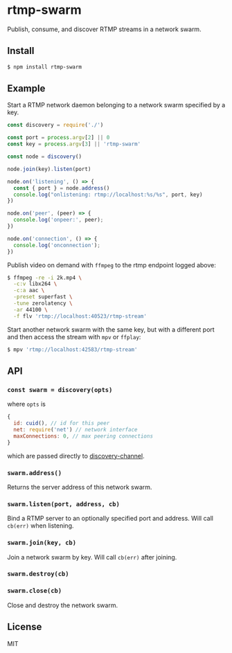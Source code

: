 rtmp-swarm
==========

Publish, consume, and discover RTMP streams in a network swarm.

## Install

```sh
$ npm install rtmp-swarm
```

## Example

Start a RTMP network daemon belonging to a network swarm specified
by a key.

```js
const discovery = require('./')

const port = process.argv[2] || 0
const key = process.argv[3] || 'rtmp-swarm'

const node = discovery()

node.join(key).listen(port)

node.on('listening', () => {
  const { port } = node.address()
  console.log("onlistening: rtmp://localhost:%s/%s", port, key)
})

node.on('peer', (peer) => {
  console.log('onpeer:', peer);
})

node.on('connection', () => {
  console.log('onconnection');
})
```

Publish video on demand with `ffmpeg` to the rtmp endpoint logged above:

```sh
$ ffmpeg -re -i 2k.mp4 \
  -c:v libx264 \
  -c:a aac \
  -preset superfast \
  -tune zerolatency \
  -ar 44100 \
  -f flv 'rtmp://localhost:40523/rtmp-stream'
```

Start another network swarm with the same key, but with a different
port and then access the stream with `mpv` or `ffplay`:

```sh
$ mpv 'rtmp://localhost:42583/rtmp-stream'
```

## API

### `const swarm = discovery(opts)`

where `opts` is

```js
{
  id: cuid(), // id for this peer
  net: require('net') // network interface
  maxConnections: 0, // max peering connections
}
```

which are passed directly to
[discovery-channel](https://github.com/maxogden/discovery-channel).

### `swarm.address()`

Returns the server address of this network swarm.

### `swarm.listen(port, address, cb)`

Bind a RTMP server to an optionally specified port and address. Will
call `cb(err)` when listening.

### `swarm.join(key, cb)`

Join a network swarm by key. Will call `cb(err)` after joining.

### `swarm.destroy(cb)`
### `swarm.close(cb)`

Close and destroy the network swarm.

## License

MIT

